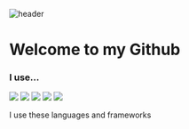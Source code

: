 ![header](https://capsule-render.vercel.app/api?type=Rounded&color=gradient&customColorList=0,2,2,5,30&text=Hi%20I%20am%20Dongchan&fontAlign=50&fontSize=50&animation=fadeIn)
# Welcome to my Github
### I use...
<img  src="https://img.shields.io/badge/Java-007396?style=flat-square&logo=Java&logoColor=white"/>
<img  src="https://img.shields.io/badge/C-007396?style=flat-square&logo=C&logoColor=white"/>
<img  src="https://img.shields.io/badge/Python-007396?style=flat-square&logo=Python&logoColor=white"/>
<img  src="https://img.shields.io/badge/SpringBoot-007396?style=flat-square&logo=SpringBoot&logoColor=white"/>
<img  src="https://img.shields.io/badge/React-007396?style=flat-square&logo=React&logoColor=white"/>

I use these languages and frameworks



<!--
**kkokkiyo/kkokkiyo** is a ✨ _special_ ✨ repository because its `README.md` (this file) appears on your GitHub profile.

Here are some ideas to get you started:

- 🔭 I’m currently working on ...
- 🌱 I’m currently learning ...
- 👯 I’m looking to collaborate on ...
- 🤔 I’m looking for help with ...
- 💬 Ask me about ...
- 📫 How to reach me: ...
- 😄 Pronouns: ...
- ⚡ Fun fact: ...
-->
